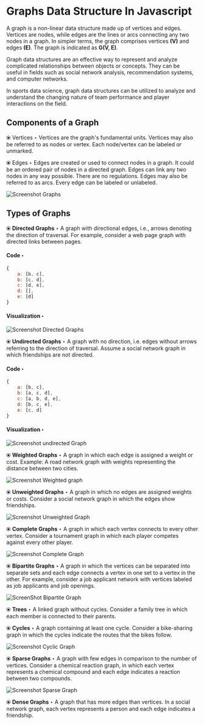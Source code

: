 # Graphs Data Structure In Javascript

A graph is a non-linear data structure made up of vertices and edges. Vertices are nodes, while edges are the lines or arcs connecting any two nodes in a graph. In simpler terms, the graph comprises vertices **(V)** and edges **(E)**. The graph is indicated as **G(V, E)**.

Graph data structures are an effective way to represent and analyze complicated relationships between objects or concepts. They can be useful in fields such as social network analysis, recommendation systems, and computer networks.

In sports data science, graph data structures can be utilized to analyze and understand the changing nature of team performance and player interactions on the field.

## Components of a Graph

&#10687; Vertices &#8227; Vertices are the graph's fundamental units. Vertices may also be referred to as nodes or vertex. Each node/vertex can be labeled or unmarked.

&#10687; Edges &#8227; Edges are created or used to connect nodes in a graph. It could be an ordered pair of nodes in a directed graph. Edges can link any two nodes in any way possible. There are no regulations. Edges may also be referred to as arcs. Every edge can be labeled or unlabeled.

![Screenshot Graphs](../assets/Graphs.png)

## Types of Graphs

&#10687; **Directed Graphs** &#8227; A graph with directional edges, i.e., arrows denoting the direction of traversal. For example, consider a web page graph with directed links between pages.

#### Code &#8227;

```javascript
{
    a: [b, c],
    b: [c, d],
    c: [d, e],
    d: [],
    e: [d]
}
```

#### Visualization &#8227;

![Screenshot Directed Graphs](../assets/Directed%20Graphs.png)

&#10687; **Undirected Graphs** &#8227; A graph with no direction, i.e. edges without arrows referring to the direction of traversal. Assume a social network graph in which friendships are not directed.

#### Code &#8227;

```javascript
{
    a: [b, c],
    b: [a, c, d],
    c: [a, b, d, e],
    d: [b, c, e],
    e: [c, d]
}
```

#### Visualization &#8227;

![Screenshot undirected Graph](../assets/Undirected%20Graph.png)

&#10687; **Weighted Graphs** &#8227; A graph in which each edge is assigned a weight or cost. Example: A road network graph with weights representing the distance between two cities.

![Screenshot Weighted graph](../assets/Weighted%20Graph.png)

&#10687; **Unweighted Graphs** &#8227; A graph in which no edges are assigned weights or costs. Consider a social network graph in which the edges show friendships.

![Screenshot Unweighted Graph](../assets/Unweighted%20graph.png)

&#10687; **Complete Graphs** &#8227; A graph in which each vertex connects to every other vertex. Consider a tournament graph in which each player competes against every other player.

![Screenshot Complete Graph](../assets/Complete%20Graph.png)

&#10687; **Bipartite Graphs** &#8227; A graph in which the vertices can be separated into separate sets and each edge connects a vertex in one set to a vertex in the other. For example, consider a job applicant network with vertices labeled as job applicants and job openings.

![ScreenShot Bipartite Graph](../assets/Bipartite%20Graph.png)

&#10687; **Trees** &#8227; A linked graph without cycles. Consider a family tree in which each member is connected to their parents.

&#10687; **Cycles** &#8227; A graph containing at least one cycle. Consider a bike-sharing graph in which the cycles indicate the routes that the bikes follow.

![Screenshot Cyclic Graph](../assets/Cyclic%20Graph.png)

&#10687; **Sparse Graphs** &#8227; A graph with few edges in comparison to the number of vertices. Consider a chemical reaction graph, in which each vertex represents a chemical compound and each edge indicates a reaction between two compounds.

![Screenshot Sparse Graph](../assets/Sparse%20Graph.png)

&#10687; **Dense Graphs** &#8227; A graph that has more edges than vertices. In a social network graph, each vertex represents a person and each edge indicates a friendship.
